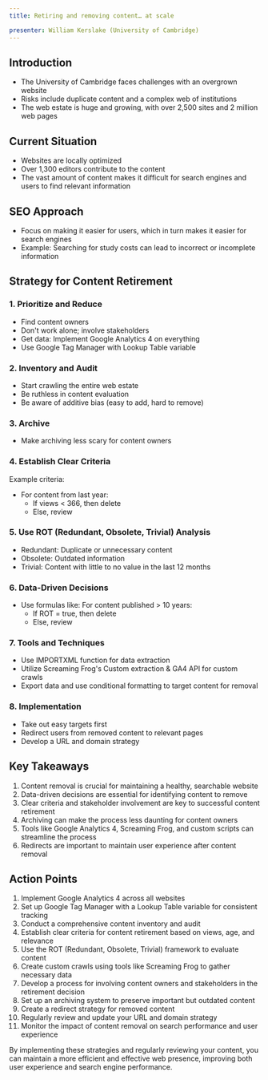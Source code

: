 ```yaml
---
title: Retiring and removing content… at scale

presenter: William Kerslake (University of Cambridge)
---
```

## Introduction
- The University of Cambridge faces challenges with an overgrown website
- Risks include duplicate content and a complex web of institutions
- The web estate is huge and growing, with over 2,500 sites and 2 million web pages

## Current Situation
- Websites are locally optimized
- Over 1,300 editors contribute to the content
- The vast amount of content makes it difficult for search engines and users to find relevant information

## SEO Approach
- Focus on making it easier for users, which in turn makes it easier for search engines
- Example: Searching for study costs can lead to incorrect or incomplete information

## Strategy for Content Retirement

### 1. Prioritize and Reduce
- Find content owners
- Don't work alone; involve stakeholders
- Get data: Implement Google Analytics 4 on everything
- Use Google Tag Manager with Lookup Table variable

### 2. Inventory and Audit
- Start crawling the entire web estate
- Be ruthless in content evaluation
- Be aware of additive bias (easy to add, hard to remove)

### 3. Archive
- Make archiving less scary for content owners

### 4. Establish Clear Criteria
Example criteria:
- For content from last year:
  - If views < 366, then delete
  - Else, review

### 5. Use ROT (Redundant, Obsolete, Trivial) Analysis
- Redundant: Duplicate or unnecessary content
- Obsolete: Outdated information
- Trivial: Content with little to no value in the last 12 months

### 6. Data-Driven Decisions
- Use formulas like:
  For content published > 10 years:
  - If ROT = true, then delete
  - Else, review

### 7. Tools and Techniques
- Use IMPORTXML function for data extraction
- Utilize Screaming Frog's Custom extraction & GA4 API for custom crawls
- Export data and use conditional formatting to target content for removal

### 8. Implementation
- Take out easy targets first
- Redirect users from removed content to relevant pages
- Develop a URL and domain strategy

## Key Takeaways
1. Content removal is crucial for maintaining a healthy, searchable website
2. Data-driven decisions are essential for identifying content to remove
3. Clear criteria and stakeholder involvement are key to successful content retirement
4. Archiving can make the process less daunting for content owners
5. Tools like Google Analytics 4, Screaming Frog, and custom scripts can streamline the process
6. Redirects are important to maintain user experience after content removal

## Action Points
1. Implement Google Analytics 4 across all websites
2. Set up Google Tag Manager with a Lookup Table variable for consistent tracking
3. Conduct a comprehensive content inventory and audit
4. Establish clear criteria for content retirement based on views, age, and relevance
5. Use the ROT (Redundant, Obsolete, Trivial) framework to evaluate content
6. Create custom crawls using tools like Screaming Frog to gather necessary data
7. Develop a process for involving content owners and stakeholders in the retirement decision
8. Set up an archiving system to preserve important but outdated content
9. Create a redirect strategy for removed content
10. Regularly review and update your URL and domain strategy
11. Monitor the impact of content removal on search performance and user experience

By implementing these strategies and regularly reviewing your content, you can maintain a more efficient and effective web presence, improving both user experience and search engine performance.

